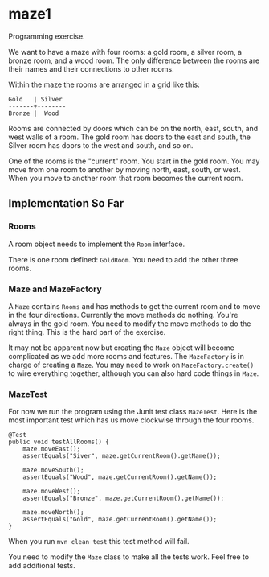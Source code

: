 # maze1

Programming exercise.

We want to have a maze with four rooms: a gold room, a silver room, a bronze room,
and a wood room. The only difference between the rooms are their names and their
connections to other rooms.

Within the maze the rooms are arranged in a grid like this:

    Gold   | Silver
    -------+--------
    Bronze |  Wood

Rooms are connected by doors which can be on the north, east, south, and west walls of a room. 
The gold room has doors to the east and south, the Silver room has doors to the west and south, and so
on. 

One of the rooms is the "current" room. You start in the gold room. 
You may move from one room to another by
moving north, east, south, or west. When you move to another room that room becomes
the current room.

## Implementation So Far

### Rooms
A room object needs to implement the `Room` interface.

There is one room defined: `GoldRoom`. You need to add the other three rooms.

### Maze and MazeFactory

A `Maze` contains `Rooms` and has methods to get the current room and to move in the four directions.
Currently the move methods do nothing. You're always in the gold room. You need to modify
the move methods to do the right thing. This is the hard part of the exercise. 

It may not be apparent now but creating the `Maze` object will become complicated as
we add more rooms and features. The `MazeFactory` is in charge of creating a `Maze`.
You may need to work on `MazeFactory.create()` to wire everything together, although
you can also hard code things in `Maze`.

### MazeTest

For now we run the program using the Junit test class `MazeTest`. Here is the most important
test which has us move clockwise through the four rooms.

    @Test
    public void testAllRooms() {
        maze.moveEast();
        assertEquals("Siver", maze.getCurrentRoom().getName());

        maze.moveSouth();
        assertEquals("Wood", maze.getCurrentRoom().getName());

        maze.moveWest();
        assertEquals("Bronze", maze.getCurrentRoom().getName());

        maze.moveNorth();
        assertEquals("Gold", maze.getCurrentRoom().getName());
    }

When you run `mvn clean test` this test method will fail.

You need to modify the `Maze` class to make all the tests work. Feel free to add 
additional tests.

